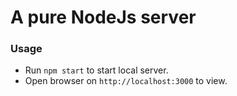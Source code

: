 # A pure NodeJs server

### Usage
* Run `npm start` to start local server.
* Open browser on `http://localhost:3000` to view.
